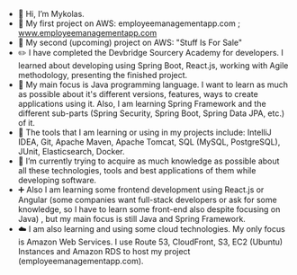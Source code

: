 - 👋 Hi, I’m Mykolas.
- :hammer: My first project on AWS: employeemanagementapp.com ; www.employeemanagementapp.com
- :hammer: My second (upcoming) project on AWS: "Stuff Is For Sale"
- :pencil2: I have completed the Devbridge Sourcery Academy for developers. I learned about developing using Spring Boot, React.js, working with Agile methodology, presenting the finished project. 
- 👀 My main focus is Java programming language. I want to learn as much as possible about it's different versions, features, ways to create applications using it. Also, I am learning Spring Framework and the different sub-parts (Spring Security, Spring Boot, Spring Data JPA, etc.) of it.
- 🔧 The tools that I am learning or using in my projects include: IntelliJ IDEA, Git, Apache Maven, Apache Tomcat, SQL (MySQL, PostgreSQL), JUnit, Elasticsearch, Docker.
- 🌱 I’m currently trying to acquire as much knowledge as possible about all these technologies, tools and best applications of them while developing software.
- ➕ Also I am learning some frontend development using React.js or Angular (some companies want full-stack developers or ask for some knowledge, so I have to learn some front-end also despite focusing on Java) , but my main focus is still Java and Spring Framework.
- :cloud: I am also learning and using some cloud technologies. My only focus is Amazon Web Services. I use Route 53, CloudFront, S3, EC2 (Ubuntu) Instances and Amazon RDS to host my project (employeemanagementapp.com).


<!---
MykKuc/MykKuc is a ✨ special ✨ repository because its `README.md` (this file) appears on your GitHub profile.
You can click the Preview link to take a look at your changes.
--->
